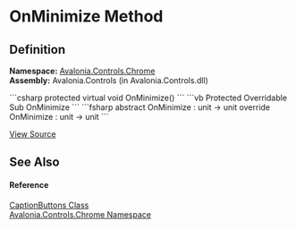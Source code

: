 # OnMinimize Method




## Definition
**Namespace:** <a href="N_Avalonia_Controls_Chrome">Avalonia.Controls.Chrome</a>  
**Assembly:** Avalonia.Controls (in Avalonia.Controls.dll)

<Tabs groupId="api-code-preview">
<TabItem value="csharp" label="C#">
```csharp
protected virtual void OnMinimize()
```
</TabItem>
<TabItem value="vb" label="VB">
```vb
Protected Overridable Sub OnMinimize
```
</TabItem>
<TabItem value="fsharp" label="F#">
```fsharp
abstract OnMinimize : unit -> unit 
override OnMinimize : unit -> unit 
```
</TabItem>
</Tabs>



<a href="https://github.com/AvaloniaUI/Avalonia/tree/master/src/Avalonia.Controls/Chrome/CaptionButtons.cs#L83" title="View the source code">View Source</a>



## See Also


#### Reference
<a href="T_Avalonia_Controls_Chrome_CaptionButtons">CaptionButtons Class</a>  
<a href="N_Avalonia_Controls_Chrome">Avalonia.Controls.Chrome Namespace</a>  

